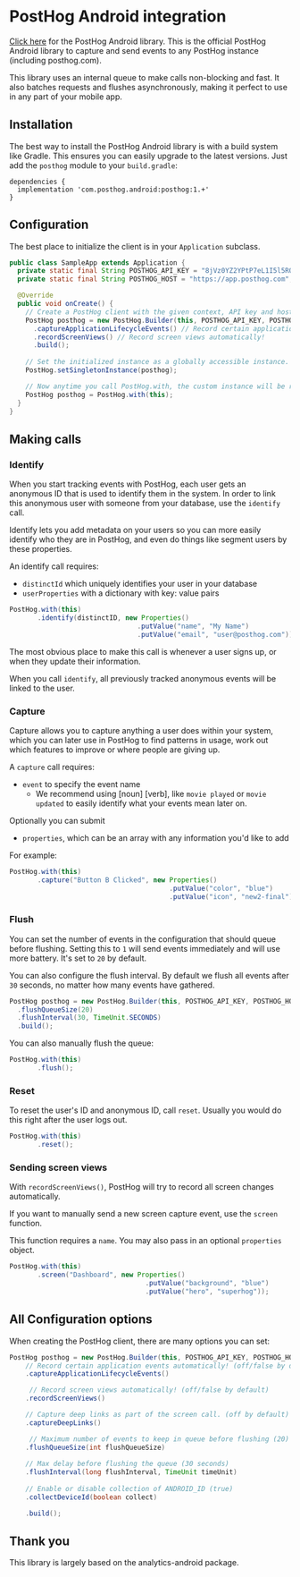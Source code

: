 # PostHog Android integration

[Click here](https://github.com/PostHog/posthog-android) for the PostHog Android library. This is the official PostHog Android library 
to capture and send events to any PostHog instance (including posthog.com).

This library uses an internal queue to make calls non-blocking and fast. It also batches requests and flushes asynchronously, 
making it perfect to use in any part of your mobile app.

## Installation

The best way to install the PostHog Android library is with a build system like 
Gradle. This ensures you can easily upgrade to the latest versions. Just add
the `posthog` module to your `build.gradle`:

```shell script
dependencies {
  implementation 'com.posthog.android:posthog:1.+'
}
```

## Configuration

The best place to initialize the client is in your `Application` subclass.

```java
public class SampleApp extends Application {
  private static final String POSTHOG_API_KEY = "8jVz0YZ2YPtP7eL1I5l5RQIp-WcuFeD3pZO8c0YDMx4";
  private static final String POSTHOG_HOST = "https://app.posthog.com";

  @Override
  public void onCreate() {
    // Create a PostHog client with the given context, API key and host.
    PostHog posthog = new PostHog.Builder(this, POSTHOG_API_KEY, POSTHOG_HOST)
      .captureApplicationLifecycleEvents() // Record certain application events automatically!
      .recordScreenViews() // Record screen views automatically!
      .build();
    
    // Set the initialized instance as a globally accessible instance.
    PostHog.setSingletonInstance(posthog);

    // Now anytime you call PostHog.with, the custom instance will be returned.
    PostHog posthog = PostHog.with(this);
  }
}
```

## Making calls

### Identify

When you start tracking events with PostHog, each user gets an anonymous ID that is used to identify them in the system.
In order to link this anonymous user with someone from your database, use the `identify` call. 

Identify lets you add metadata on your users so you can more easily identify who they are in PostHog, and even do things 
like segment users by these properties.

An identify call requires:

* `distinctId` which uniquely identifies your user in your database
* `userProperties` with a dictionary with key: value pairs

```java
PostHog.with(this)
       .identify(distinctID, new Properties()
                                .putValue("name", "My Name")
                                .putValue("email", "user@posthog.com"));
```

The most obvious place to make this call is whenever a user signs up, or when they update their information.

When you call `identify`, all previously tracked anonymous events will be linked to the user.

### Capture

Capture allows you to capture anything a user does within your system, which you can later use in PostHog to find 
patterns in usage, work out which features to improve or where people are giving up.

A `capture` call requires:

* `event` to specify the event name
  * We recommend using [noun] [verb], like `movie played` or `movie updated` to easily identify what your events mean later on.

Optionally you can submit

* `properties`, which can be an array with any information you'd like to add

For example:

```java
PostHog.with(this)
       .capture("Button B Clicked", new Properties()
                                        .putValue("color", "blue")
                                        .putValue("icon", "new2-final"));
```

### Flush

You can set the number of events in the configuration that should queue before flushing. 
Setting this to `1` will send events immediately and will use more battery. It's set to `20` by default.

You can also configure the flush interval. By default we flush all events after `30` seconds,
no matter how many events have gathered.

```java
PostHog posthog = new PostHog.Builder(this, POSTHOG_API_KEY, POSTHOG_HOST)
  .flushQueueSize(20)
  .flushInterval(30, TimeUnit.SECONDS)
  .build();

```

You can also manually flush the queue:

```java
PostHog.with(this)
       .flush();
```

### Reset

To reset the user's ID and anonymous ID, call `reset`. Usually you would do this right after the user logs out.

```java
PostHog.with(this)
       .reset();
```

### Sending screen views

With `recordScreenViews()`, PostHog will try to record all screen changes automatically.

If you want to manually send a new screen capture event, use the `screen` function.

This function requires a `name`. You may also pass in an optional `properties` object.

```java
PostHog.with(this)
       .screen("Dashboard", new Properties()
                                  .putValue("background", "blue")
                                  .putValue("hero", "superhog"));

```

## All Configuration options

When creating the PostHog client, there are many options you can set:

```java
PostHog posthog = new PostHog.Builder(this, POSTHOG_API_KEY, POSTHOG_HOST)
    // Record certain application events automatically! (off/false by default)
    .captureApplicationLifecycleEvents()

     // Record screen views automatically! (off/false by default)
    .recordScreenViews()

    // Capture deep links as part of the screen call. (off by default)
    .captureDeepLinks()

     // Maximum number of events to keep in queue before flushing (20)
    .flushQueueSize(int flushQueueSize)
 
    // Max delay before flushing the queue (30 seconds)
    .flushInterval(long flushInterval, TimeUnit timeUnit)
 
    // Enable or disable collection of ANDROID_ID (true)
    .collectDeviceId(boolean collect) 

    .build();
```

## Thank you

This library is largely based on the analytics-android package.
